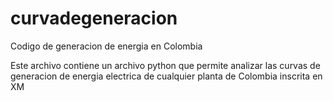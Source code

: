 # curvadegeneracion
Codigo de generacion de energia en Colombia

Este archivo contiene un archivo python que permite analizar las curvas de generacion de energia electrica de cualquier planta de Colombia inscrita en XM
